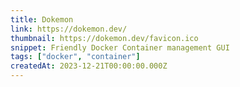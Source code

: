 ```yaml
---
title: Dokemon
link: https://dokemon.dev/
thumbnail: https://dokemon.dev/favicon.ico
snippet: Friendly Docker Container management GUI
tags: ["docker", "container"]
createdAt: 2023-12-21T00:00:00.000Z
---
```

